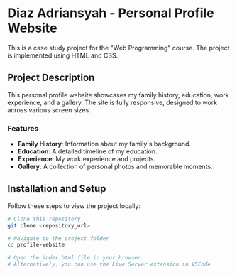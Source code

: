 # Diaz Adriansyah - Personal Profile Website

This is a case study project for the "Web Programming" course. The project is implemented using HTML and CSS.

## Project Description

This personal profile website showcases my family history, education, work experience, and a gallery. The site is fully responsive, designed to work across various screen sizes.

### Features
- **Family History**: Information about my family's background.
- **Education**: A detailed timeline of my education.
- **Experience**: My work experience and projects.
- **Gallery**: A collection of personal photos and memorable moments.

## Installation and Setup

Follow these steps to view the project locally:

```bash
# Clone this repository
git clone <repository_url>

# Navigate to the project folder
cd profile-website

# Open the index.html file in your browser
# Alternatively, you can use the Live Server extension in VSCode
